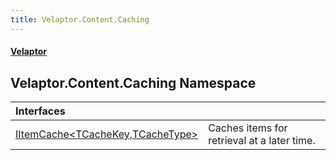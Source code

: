 ```yaml
---
title: Velaptor.Content.Caching
---
```


#### [Velaptor](Namespaces.md 'Velaptor Namespaces')

## Velaptor.Content.Caching Namespace

| Interfaces | |
| :--- | :--- |
| [IItemCache&lt;TCacheKey,TCacheType&gt;](Velaptor.Content.Caching.IItemCache_TCacheKey,TCacheType_.md 'Velaptor.Content.Caching.IItemCache<TCacheKey,TCacheType>') | Caches items for retrieval at a later time. |
